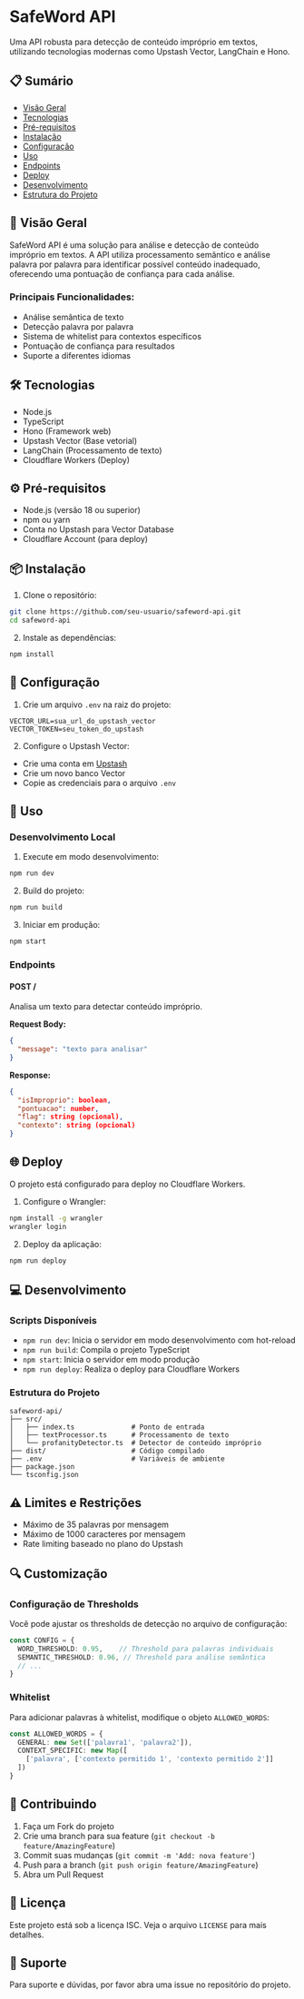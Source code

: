 # SafeWord API

Uma API robusta para detecção de conteúdo impróprio em textos, utilizando tecnologias modernas como Upstash Vector, LangChain e Hono.

## 📋 Sumário
- [Visão Geral](#visão-geral)
- [Tecnologias](#tecnologias)
- [Pré-requisitos](#pré-requisitos)
- [Instalação](#instalação)
- [Configuração](#configuração)
- [Uso](#uso)
- [Endpoints](#endpoints)
- [Deploy](#deploy)
- [Desenvolvimento](#desenvolvimento)
- [Estrutura do Projeto](#estrutura-do-projeto)

## 🎯 Visão Geral

SafeWord API é uma solução para análise e detecção de conteúdo impróprio em textos. A API utiliza processamento semântico e análise palavra por palavra para identificar possível conteúdo inadequado, oferecendo uma pontuação de confiança para cada análise.

### Principais Funcionalidades:
- Análise semântica de texto
- Detecção palavra por palavra
- Sistema de whitelist para contextos específicos
- Pontuação de confiança para resultados
- Suporte a diferentes idiomas

## 🛠 Tecnologias

- Node.js
- TypeScript
- Hono (Framework web)
- Upstash Vector (Base vetorial)
- LangChain (Processamento de texto)
- Cloudflare Workers (Deploy)

## ⚙️ Pré-requisitos

- Node.js (versão 18 ou superior)
- npm ou yarn
- Conta no Upstash para Vector Database
- Cloudflare Account (para deploy)

## 📦 Instalação

1. Clone o repositório:
```bash
git clone https://github.com/seu-usuario/safeword-api.git
cd safeword-api
```

2. Instale as dependências:
```bash
npm install
```

## 🔧 Configuração

1. Crie um arquivo `.env` na raiz do projeto:
```env
VECTOR_URL=sua_url_do_upstash_vector
VECTOR_TOKEN=seu_token_do_upstash
```

2. Configure o Upstash Vector:
- Crie uma conta em [Upstash](https://upstash.com)
- Crie um novo banco Vector
- Copie as credenciais para o arquivo `.env`

## 🚀 Uso

### Desenvolvimento Local

1. Execute em modo desenvolvimento:
```bash
npm run dev
```

2. Build do projeto:
```bash
npm run build
```

3. Iniciar em produção:
```bash
npm start
```

### Endpoints

#### POST /
Analisa um texto para detectar conteúdo impróprio.

**Request Body:**
```json
{
  "message": "texto para analisar"
}
```

**Response:**
```json
{
  "isImproprio": boolean,
  "pontuacao": number,
  "flag": string (opcional),
  "contexto": string (opcional)
}
```

## 🌐 Deploy

O projeto está configurado para deploy no Cloudflare Workers.

1. Configure o Wrangler:
```bash
npm install -g wrangler
wrangler login
```

2. Deploy da aplicação:
```bash
npm run deploy
```

## 💻 Desenvolvimento

### Scripts Disponíveis

- `npm run dev`: Inicia o servidor em modo desenvolvimento com hot-reload
- `npm run build`: Compila o projeto TypeScript
- `npm start`: Inicia o servidor em modo produção
- `npm run deploy`: Realiza o deploy para Cloudflare Workers

### Estrutura do Projeto

```
safeword-api/
├── src/
│   ├── index.ts              # Ponto de entrada
│   ├── textProcessor.ts      # Processamento de texto
│   └── profanityDetector.ts  # Detector de conteúdo impróprio
├── dist/                     # Código compilado
├── .env                      # Variáveis de ambiente
├── package.json
└── tsconfig.json
```

## ⚠️ Limites e Restrições

- Máximo de 35 palavras por mensagem
- Máximo de 1000 caracteres por mensagem
- Rate limiting baseado no plano do Upstash

## 🔍 Customização

### Configuração de Thresholds

Você pode ajustar os thresholds de detecção no arquivo de configuração:

```typescript
const CONFIG = {
  WORD_THRESHOLD: 0.95,    // Threshold para palavras individuais
  SEMANTIC_THRESHOLD: 0.96, // Threshold para análise semântica
  // ...
}
```

### Whitelist

Para adicionar palavras à whitelist, modifique o objeto `ALLOWED_WORDS`:

```typescript
const ALLOWED_WORDS = {
  GENERAL: new Set(['palavra1', 'palavra2']),
  CONTEXT_SPECIFIC: new Map([
    ['palavra', ['contexto permitido 1', 'contexto permitido 2']]
  ])
}
```

## 🤝 Contribuindo

1. Faça um Fork do projeto
2. Crie uma branch para sua feature (`git checkout -b feature/AmazingFeature`)
3. Commit suas mudanças (`git commit -m 'Add: nova feature'`)
4. Push para a branch (`git push origin feature/AmazingFeature`)
5. Abra um Pull Request

## 📝 Licença

Este projeto está sob a licença ISC. Veja o arquivo `LICENSE` para mais detalhes.

## 📧 Suporte

Para suporte e dúvidas, por favor abra uma issue no repositório do projeto.
